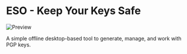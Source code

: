 # ESO - Keep Your Keys Safe

![Preview](https://i.ibb.co/v1v46Dn/image.png)

A simple offline desktop-based tool to generate, manage, and work with PGP keys.